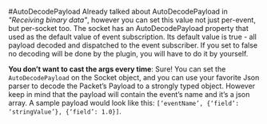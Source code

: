 #AutoDecodePayload
Already talked about AutoDecodePayload in *"Receiving binary data"*, however you can set this value not just per-event, but per-socket too. The socket has an AutoDecodePayload property that used as the default value of event subscription. Its default value is true - all payload decoded and dispatched to the event subscriber. If you set to false no decoding will be done by the plugin, you will have to do it by yourself.

**You don’t want to cast the args every time**: Sure! You can set the `AutoDecodePayload` on the Socket object, and you can use your favorite Json parser to decode the Packet’s Payload to a strongly typed object. However keep in mind that the payload will contain the event’s name and it’s a json array. A sample payload would look like this: `[‘eventName’, {‘field’: ‘stringValue’}, {‘field’: 1.0}]`.

